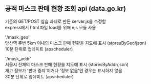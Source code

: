 <h2>공적 마스크 판매 현황 조회 api (data.go.kr)</h2>

<p>
기존의 GET/POST 실습 과제로 만든 server.js을 수정함<br>
express에서 html 파일 load를 위해 ejs 모듈 사용
</p>

<p>
'/mask_geo'<br>
당산역 주변 5km 이내의 마스크 판매 현황을 지도에 표시 (storesByGeo/json)<br>
10분 단위로 업데이트 (apscheduler)
</p>

<p>
'/mask_addr'<br>
서울시 전체의 마스크 판매 현황을 지도에 표시 (storesByAddr/json)<br>
재고 정보가 '판매 중지'이거나 '정보 없음'인 경우는 표시하지 않음<br>
30분 단위로 업데이트 (apscheduler)
</p>
